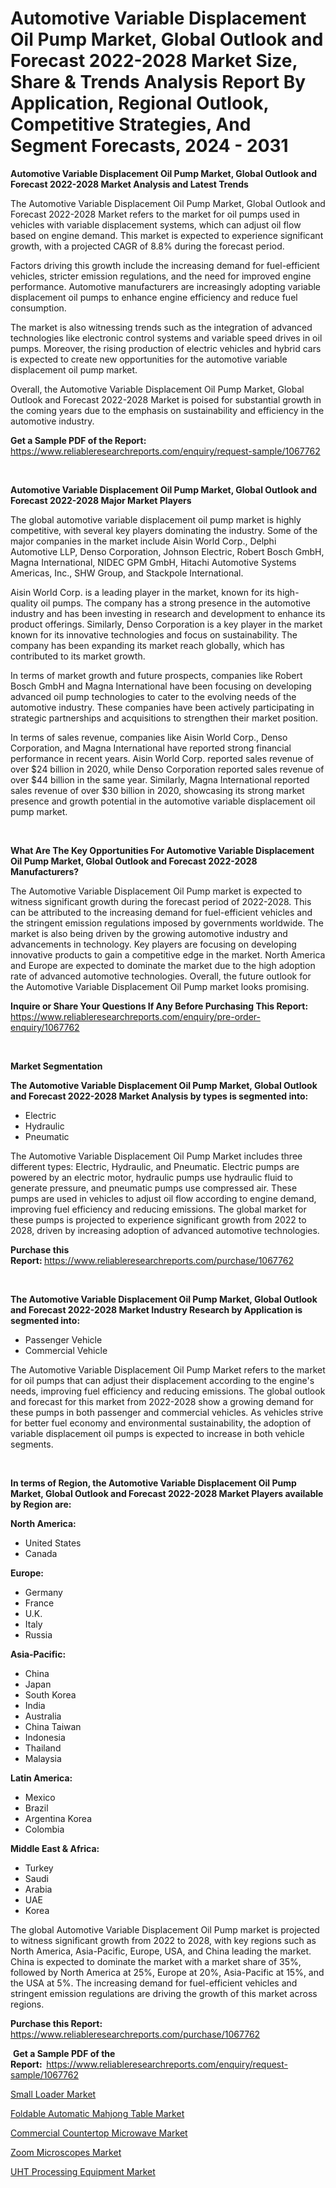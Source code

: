 <p><h1>Automotive Variable Displacement Oil Pump Market, Global Outlook and Forecast 2022-2028 Market Size, Share & Trends Analysis Report By Application, Regional Outlook, Competitive Strategies, And Segment Forecasts, 2024 - 2031</h1></p><p><strong>Automotive Variable Displacement Oil Pump Market, Global Outlook and Forecast 2022-2028 Market Analysis and Latest Trends</strong></p>
<p><p>The Automotive Variable Displacement Oil Pump Market, Global Outlook and Forecast 2022-2028 Market refers to the market for oil pumps used in vehicles with variable displacement systems, which can adjust oil flow based on engine demand. This market is expected to experience significant growth, with a projected CAGR of 8.8% during the forecast period.</p><p>Factors driving this growth include the increasing demand for fuel-efficient vehicles, stricter emission regulations, and the need for improved engine performance. Automotive manufacturers are increasingly adopting variable displacement oil pumps to enhance engine efficiency and reduce fuel consumption.</p><p>The market is also witnessing trends such as the integration of advanced technologies like electronic control systems and variable speed drives in oil pumps. Moreover, the rising production of electric vehicles and hybrid cars is expected to create new opportunities for the automotive variable displacement oil pump market.</p><p>Overall, the Automotive Variable Displacement Oil Pump Market, Global Outlook and Forecast 2022-2028 Market is poised for substantial growth in the coming years due to the emphasis on sustainability and efficiency in the automotive industry.</p></p>
<p><strong>Get a Sample PDF of the Report:&nbsp;</strong> <a href="https://www.reliableresearchreports.com/enquiry/request-sample/1067762">https://www.reliableresearchreports.com/enquiry/request-sample/1067762</a></p>
<p>&nbsp;</p>
<p><strong>Automotive Variable Displacement Oil Pump Market, Global Outlook and Forecast 2022-2028 Major Market Players</strong></p>
<p><p>The global automotive variable displacement oil pump market is highly competitive, with several key players dominating the industry. Some of the major companies in the market include Aisin World Corp., Delphi Automotive LLP, Denso Corporation, Johnson Electric, Robert Bosch GmbH, Magna International, NIDEC GPM GmbH, Hitachi Automotive Systems Americas, Inc., SHW Group, and Stackpole International.</p><p>Aisin World Corp. is a leading player in the market, known for its high-quality oil pumps. The company has a strong presence in the automotive industry and has been investing in research and development to enhance its product offerings. Similarly, Denso Corporation is a key player in the market known for its innovative technologies and focus on sustainability. The company has been expanding its market reach globally, which has contributed to its market growth.</p><p>In terms of market growth and future prospects, companies like Robert Bosch GmbH and Magna International have been focusing on developing advanced oil pump technologies to cater to the evolving needs of the automotive industry. These companies have been actively participating in strategic partnerships and acquisitions to strengthen their market position.</p><p>In terms of sales revenue, companies like Aisin World Corp., Denso Corporation, and Magna International have reported strong financial performance in recent years. Aisin World Corp. reported sales revenue of over $24 billion in 2020, while Denso Corporation reported sales revenue of over $44 billion in the same year. Similarly, Magna International reported sales revenue of over $30 billion in 2020, showcasing its strong market presence and growth potential in the automotive variable displacement oil pump market.</p></p>
<p>&nbsp;</p>
<p><strong>What Are The Key Opportunities For Automotive Variable Displacement Oil Pump Market, Global Outlook and Forecast 2022-2028 Manufacturers?</strong></p>
<p><p>The Automotive Variable Displacement Oil Pump market is expected to witness significant growth during the forecast period of 2022-2028. This can be attributed to the increasing demand for fuel-efficient vehicles and the stringent emission regulations imposed by governments worldwide. The market is also being driven by the growing automotive industry and advancements in technology. Key players are focusing on developing innovative products to gain a competitive edge in the market. North America and Europe are expected to dominate the market due to the high adoption rate of advanced automotive technologies. Overall, the future outlook for the Automotive Variable Displacement Oil Pump market looks promising.</p></p>
<p><strong>Inquire or Share Your Questions If Any Before Purchasing This Report:</strong> <a href="https://www.reliableresearchreports.com/enquiry/pre-order-enquiry/1067762">https://www.reliableresearchreports.com/enquiry/pre-order-enquiry/1067762</a></p>
<p>&nbsp;</p>
<p><strong>Market Segmentation</strong></p>
<p><strong>The Automotive Variable Displacement Oil Pump Market, Global Outlook and Forecast 2022-2028 Market Analysis by types is segmented into:</strong></p>
<p><ul><li>Electric</li><li>Hydraulic</li><li>Pneumatic</li></ul></p>
<p><p>The Automotive Variable Displacement Oil Pump Market includes three different types: Electric, Hydraulic, and Pneumatic. Electric pumps are powered by an electric motor, hydraulic pumps use hydraulic fluid to generate pressure, and pneumatic pumps use compressed air. These pumps are used in vehicles to adjust oil flow according to engine demand, improving fuel efficiency and reducing emissions. The global market for these pumps is projected to experience significant growth from 2022 to 2028, driven by increasing adoption of advanced automotive technologies.</p></p>
<p><strong>Purchase this Report:&nbsp;</strong><a href="https://www.reliableresearchreports.com/purchase/1067762">https://www.reliableresearchreports.com/purchase/1067762</a></p>
<p>&nbsp;</p>
<p><strong>The Automotive Variable Displacement Oil Pump Market, Global Outlook and Forecast 2022-2028 Market Industry Research by Application is segmented into:</strong></p>
<p><ul><li>Passenger Vehicle</li><li>Commercial Vehicle</li></ul></p>
<p><p>The Automotive Variable Displacement Oil Pump Market refers to the market for oil pumps that can adjust their displacement according to the engine's needs, improving fuel efficiency and reducing emissions. The global outlook and forecast for this market from 2022-2028 show a growing demand for these pumps in both passenger and commercial vehicles. As vehicles strive for better fuel economy and environmental sustainability, the adoption of variable displacement oil pumps is expected to increase in both vehicle segments.</p></p>
<p>&nbsp;</p>
<p><strong>In terms of Region, the Automotive Variable Displacement Oil Pump Market, Global Outlook and Forecast 2022-2028 Market Players available by Region are:</strong></p>
<p>
    <p> <strong> North America: </strong>
        <ul>
            <li>United States</li>
            <li>Canada</li>
        </ul>
        </p> 
    <p> <strong> Europe: </strong>
        <ul>
            <li>Germany</li>
            <li>France</li>
            <li>U.K.</li>
            <li>Italy</li>
            <li>Russia</li>
        </ul>
        </p> 
    <p> <strong> Asia-Pacific: </strong>
        <ul>
            <li>China</li>
            <li>Japan</li>
            <li>South Korea</li>
            <li>India</li>
            <li>Australia</li>
            <li>China Taiwan</li>
            <li>Indonesia</li>
            <li>Thailand</li>
            <li>Malaysia</li>
        </ul>
        </p> 
    <p> <strong> Latin America: </strong>
        <ul>
            <li>Mexico</li>
            <li>Brazil</li>
            <li>Argentina Korea</li>
            <li>Colombia</li>
        </ul>
        </p> 
    <p> <strong> Middle East & Africa: </strong>
        <ul>
            <li>Turkey</li>
            <li>Saudi</li>
            <li>Arabia</li>
            <li>UAE</li>
            <li>Korea</li>
        </ul>
    </p>
    </p>
<p><p>The global Automotive Variable Displacement Oil Pump market is projected to witness significant growth from 2022 to 2028, with key regions such as North America, Asia-Pacific, Europe, USA, and China leading the market. China is expected to dominate the market with a market share of 35%, followed by North America at 25%, Europe at 20%, Asia-Pacific at 15%, and the USA at 5%. The increasing demand for fuel-efficient vehicles and stringent emission regulations are driving the growth of this market across regions.</p></p>
<p><strong>Purchase this Report: </strong><a href="https://www.reliableresearchreports.com/purchase/1067762">https://www.reliableresearchreports.com/purchase/1067762</a></p>
<p>&nbsp;<strong>Get a Sample PDF of the Report:&nbsp;&nbsp;</strong><a href="https://www.reliableresearchreports.com/enquiry/request-sample/1067762">https://www.reliableresearchreports.com/enquiry/request-sample/1067762</a></p>
<p><strong></strong></p>
<p><p><a href="https://medium.com/@emiliomartelli542/small-loader-market-comprehensive-assessment-by-type-application-and-geography-29b11a0fcc96">Small Loader Market</a></p><p><a href="https://medium.com/@darrensipes2023/foldable-automatic-mahjong-table-market-research-report-its-history-and-forecast-2024-to-2031-498f0d149ea4">Foldable Automatic Mahjong Table Market</a></p><p><a href="https://medium.com/@jerrodhilll68/commercial-countertop-microwave-market-competitive-analysis-market-trends-and-forecast-to-2031-979c42ef8064">Commercial Countertop Microwave Market</a></p><p><a href="https://medium.com/@jerrodhilll68/zoom-microscopes-market-insight-market-trends-growth-forecasted-from-2024-to-2031-9b7820c3cc57">Zoom Microscopes Market</a></p><p><a href="https://medium.com/@darrensipes2023/uht-processing-equipment-market-competitive-analysis-market-trends-and-forecast-to-2031-22de9ccb14ef">UHT Processing Equipment Market</a></p></p>